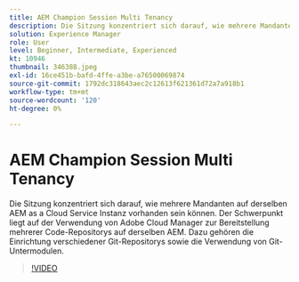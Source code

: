 ```yaml
---
title: AEM Champion Session Multi Tenancy
description: Die Sitzung konzentriert sich darauf, wie mehrere Mandanten auf derselben AEM as a Cloud Service Instanz vorhanden sein können. Der Schwerpunkt liegt auf der Verwendung von Adobe Cloud Manager zur Bereitstellung mehrerer Code-Repositorys auf derselben AEM. Dazu gehören die Einrichtung verschiedener Git-Repositorys sowie die Verwendung von Git-Untermodulen.
solution: Experience Manager
role: User
level: Beginner, Intermediate, Experienced
kt: 10946
thumbnail: 346388.jpeg
exl-id: 16ce451b-bafd-4ffe-a3be-a76500069874
source-git-commit: 1792dc318643aec2c12613f621361d72a7a918b1
workflow-type: tm+mt
source-wordcount: '120'
ht-degree: 0%

---
```


# AEM Champion Session Multi Tenancy

Die Sitzung konzentriert sich darauf, wie mehrere Mandanten auf derselben AEM as a Cloud Service Instanz vorhanden sein können. Der Schwerpunkt liegt auf der Verwendung von Adobe Cloud Manager zur Bereitstellung mehrerer Code-Repositorys auf derselben AEM. Dazu gehören die Einrichtung verschiedener Git-Repositorys sowie die Verwendung von Git-Untermodulen.

>[!VIDEO](https://video.tv.adobe.com/v/346388/?quality=12&learn=on)
